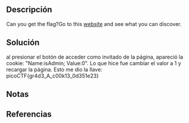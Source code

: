 ## Descripción
Can you get the flag?Go to this [website](http://saturn.picoctf.net:62683/) and see what you can discover.
## Solución
al presionar el botón de acceder como invitado de la página, apareció la cookie: "Name:isAdmin; Value:0". Lo que hice fue cambiar el valor a 1 y recargar la página.
Esto me dio la llave:
picoCTF{gr4d3_A_c00k13_0d351e23}
## Notas
## Referencias
